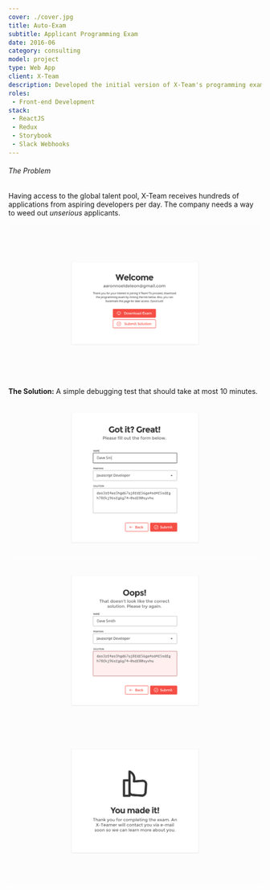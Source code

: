 ```yaml
---
cover: ./cover.jpg
title: Auto-Exam
subtitle: Applicant Programming Exam
date: 2016-06
category: consulting
model: project
type: Web App
client: X-Team
description: Developed the initial version of X-Team's programming exam for applicants.
roles:
 - Front-end Development
stack:
 - ReactJS
 - Redux
 - Storybook
 - Slack Webhooks
---
```


###### The Problem

Having access to the global talent pool, X-Team receives hundreds of applications from aspiring developers per day. The company needs a way to weed out _unserious_ applicants.

<div class="ui-screenshot">
	<img alt="Landing Page" src="./welcome.png" title="Landing Page" />
</div>
<figcaption>
	<strong>The Solution:</strong> A simple debugging test that should take at most 10 minutes.
</figcaption>

<div class="ui-screenshot">
	<img alt="Form" src="./form.png" title="Form" />
</div>

<div class="ui-screenshot">
	<img alt="Form Error" src="./form-error.png" title="Form Error" />
</div>

<div class="ui-screenshot">
	<img alt="Form Submitted" src="./form-submitted.png" title="Form Submitted" />
</div>
